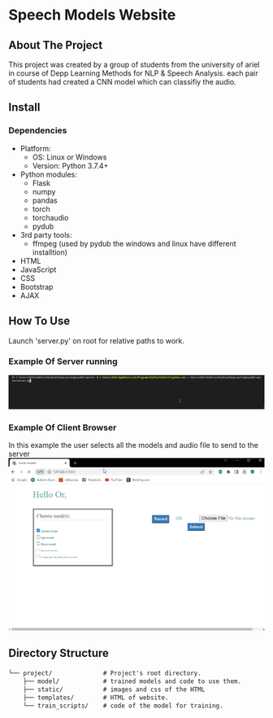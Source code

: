 # Speech Models Website

## About The Project
This project was created by a group of students from the university of ariel in course of Depp Learning Methods for NLP & Speech Analysis.
each pair of students had created a CNN model which can classifiy the audio.

## Install
### Dependencies
- Platform:
  - OS: Linux or Windows
  - Version: Python 3.7.4+
- Python modules:
  - Flask
  - numpy
  - pandas
  - torch
  - torchaudio
  - pydub
- 3rd party tools:
  - ffmpeg (used by pydub the windows and linux have different installtion)
- HTML
 - JavaScript
 - CSS
 - Bootstrap
 - AJAX

## How To Use
Launch 'server.py' on root for relative paths to work.

### Example Of Server running
![](start_server.gif)

### Example Of Client Browser
In this example the user selects all the models and audio file to send to the server
![](browser.gif)
## Directory Structure
```
└── project/              # Project's root directory.
    ├── model/            # trained models and code to use them.
    ├── static/           # images and css of the HTML
    ├── templates/        # HTML of website.
    └── train_scripts/    # code of the model for training.
```

